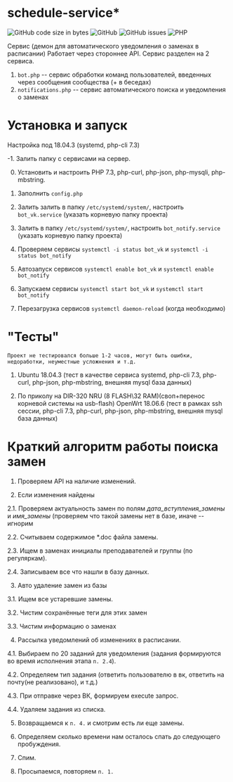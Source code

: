# schedule-service*

![GitHub code size in bytes](https://img.shields.io/github/languages/code-size/nazbav/schedule-bot-service?style=for-the-badge)
![GitHub](https://img.shields.io/github/license/nazbav/schedule-bot-service?style=for-the-badge)
![GitHub issues](https://img.shields.io/github/issues/nazbav/schedule-bot-service?style=for-the-badge)
![PHP](https://img.shields.io/badge/PHP-7.3-green?style=for-the-badge)

Сервис (демон для автоматического уведомления о заменах в расписании)
Работает через стороннее API.
Сервис разделен на 2 сервиса.
1. `bot.php` -- сервис обработки команд пользователей, введенных через сообщения сообщества (+ в беседах)
2. `notifications.php` -- сервис автоматического поиска и уведомления о заменах
# Установка и запуск

Настройка под 18.04.3 (systemd, php-cli 7.3)

-1. Залить папку с сервисами на сервер.

0. Установить и настроить PHP 7.3, php-curl, php-json, php-mysqli, php-mbstring.

1. Заполнить `config.php`

2. Залить залить в папку `/etc/systemd/system/`, настроить `bot_vk.service` (указать корневую папку проекта)
2. Залить в папку `/etc/systemd/system/`, настроить `bot_notify.service` (указать корневую папку проекта)

3. Проверяем сервисы `systemctl -i status bot_vk` и `systemctl -i status bot_notify`

4. Автозапуск сервисов `systemctl enable bot_vk` и `systemctl enable bot_notify`

5. Запускаем сервисы `systemctl start bot_vk` и `systemctl start bot_notify`

6. Перезагрузка сервисов `systemctl daemon-reload` (когда необходимо)

# "Тесты"

``` Проект не тестировался больше 1-2 часов, могут быть ошибки, недоработки, неуместные усложнения и т.д. ```

1. Ubuntu 18.04.3 (тест в качестве сервиса systemd, php-cli 7.3, php-curl, php-json, php-mbstring, внешняя mysql база данных)

2. По приколу на DIR-320 NRU (8 FLASH\32 RAM)(своп+перенос корневой системы на usb-flash) OpenWrt 18.06.6 (тест в рамках ssh сессии, php-cli 7.3, php-curl, php-json, php-mbstring, внешняя mysql база данных)

# Краткий алгоритм работы поиска замен

1. Проверяем API на наличие изменений.

2. Если изменения найдены

2.1. Проверяем актуальность замен по полям *дата_вступления_замены* и *имя_замены* (проверяем что такой замены нет в базе, иначе -- игнорим

2.2. Считываем содержимое *.doc файла замены.

2.3. Ищем в заменах инициалы преподавателей и группы (по регуляркам).

2.4. Записываем все что нашли в базу данных.

3. Авто удаление  замен из базы

3.1. Ищем все устаревшие замены.

3.2. Чистим сохранённые теги для этих замен

3.3. Чистим информацию о заменах

4. Рассылка уведомлений об изменениях в расписании.

4.1. Выбираем по 20 заданий для уведомления (задания формируются во время исполнения этапа `п. 2.4`).

4.2. Определяем тип задания (ответить пользователю в вк, ответить на почту(не реализовано), и т.д.)

4.3. При отправке через ВК, формируем execute запрос. 

4.4. Удаляем задания из списка.

5. Возвращаемся к `п. 4.` и смотрим есть ли еще замены.

6. Определяем сколько времени нам осталось спать до следующего пробуждения.

7. Спим.

8. Просыпаемся, повторяем `п. 1.`
